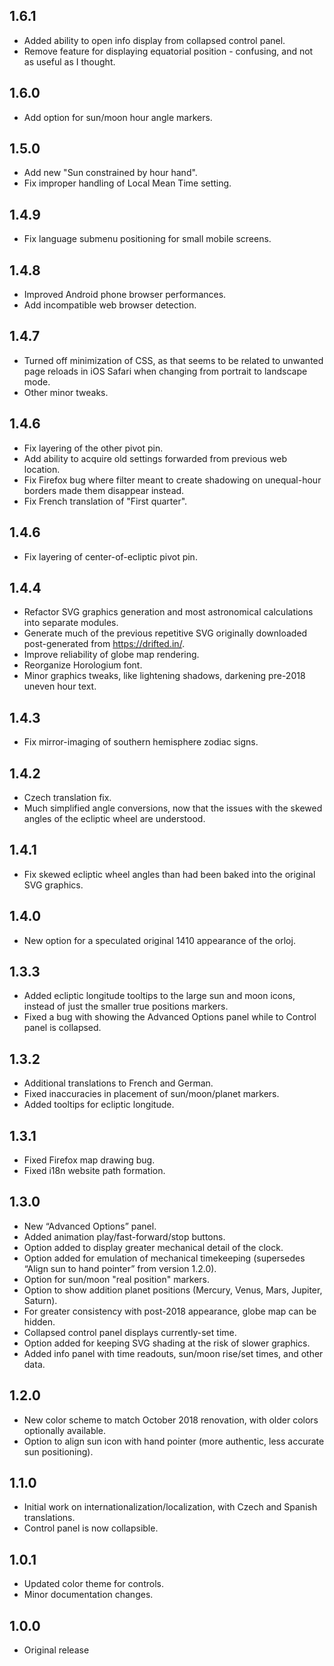 ## 1.6.1

* Added ability to open info display from collapsed control panel.
* Remove feature for displaying equatorial position - confusing, and not as useful as I thought.

## 1.6.0

* Add option for sun/moon hour angle markers.

## 1.5.0

* Add new "Sun constrained by hour hand".
* Fix improper handling of Local Mean Time setting.

## 1.4.9

* Fix language submenu positioning for small mobile screens.

## 1.4.8

* Improved Android phone browser performances.
* Add incompatible web browser detection.

## 1.4.7

* Turned off minimization of CSS, as that seems to be related to unwanted page reloads in iOS Safari when changing from portrait to landscape mode.
* Other minor tweaks.

## 1.4.6

* Fix layering of the other pivot pin.
* Add ability to acquire old settings forwarded from previous web location.
* Fix Firefox bug where filter meant to create shadowing on unequal-hour borders made them disappear instead.
* Fix French translation of "First quarter".

## 1.4.6

* Fix layering of center-of-ecliptic pivot pin.

## 1.4.4

* Refactor SVG graphics generation and most astronomical calculations into separate modules.
* Generate much of the previous repetitive SVG originally downloaded post-generated from https://drifted.in/.
* Improve reliability of globe map rendering.
* Reorganize Horologium font.
* Minor graphics tweaks, like lightening shadows, darkening pre-2018 uneven hour text.

## 1.4.3

* Fix mirror-imaging of southern hemisphere zodiac signs.

## 1.4.2

* Czech translation fix.
* Much simplified angle conversions, now that the issues with the skewed angles of the ecliptic wheel are understood.

## 1.4.1

* Fix skewed ecliptic wheel angles than had been baked into the original SVG graphics.

## 1.4.0

* New option for a speculated original 1410 appearance of the orloj.

## 1.3.3

* Added ecliptic longitude tooltips to the large sun and moon icons, instead of just the smaller true positions markers.
* Fixed a bug with showing the Advanced Options panel while to Control panel is collapsed.

## 1.3.2

* Additional translations to French and German.
* Fixed inaccuracies in placement of sun/moon/planet markers.
* Added tooltips for ecliptic longitude.

## 1.3.1

* Fixed Firefox map drawing bug.
* Fixed i18n website path formation.

## 1.3.0

* New “Advanced Options” panel.
* Added animation play/fast-forward/stop buttons.
* Option added to display greater mechanical detail of the clock.
* Option added for emulation of mechanical timekeeping (supersedes “Align sun to hand pointer” from version 1.2.0).
* Option for sun/moon "real position" markers.
* Option to show addition planet positions (Mercury, Venus, Mars, Jupiter, Saturn).
* For greater consistency with post-2018 appearance, globe map can be hidden.
* Collapsed control panel displays currently-set time.
* Option added for keeping SVG shading at the risk of slower graphics.
* Added info panel with time readouts, sun/moon rise/set times, and other data.

## 1.2.0

* New color scheme to match October 2018 renovation, with older colors optionally available.
* Option to align sun icon with hand pointer (more authentic, less accurate sun positioning).

## 1.1.0

* Initial work on internationalization/localization, with Czech and Spanish translations.
* Control panel is now collapsible.

## 1.0.1

* Updated color theme for controls.
* Minor documentation changes.

## 1.0.0

* Original release
